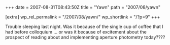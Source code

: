 +++
date = 2007-08-31T08:43:50Z
title = "Yawn"
path = "2007/08/yawn"

[extra]
wp_rel_permalink = "/2007/08/yawn/"
wp_shortlink = "/?p=9"
+++

Trouble sleeping last night. Was it because of the single cup of coffee that I
had before colloquium … or was it because of excitement about the prospect of
reading about and implementing aperture photometry today????
